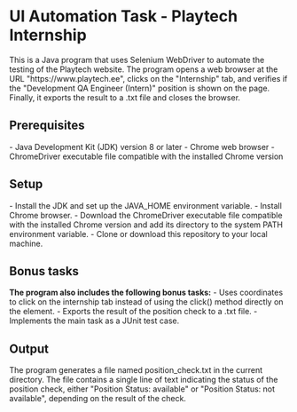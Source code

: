 <h1> UI Automation Task - Playtech Internship </h1>
This is a Java program that uses Selenium WebDriver to automate the testing of the Playtech website. The program opens a web browser at the URL "https://www.playtech.ee", clicks on the "Internship" tab, and verifies if the "Development QA Engineer (Intern)" position is shown on the page. Finally, it exports the result to a .txt file and closes the browser.

<h2>Prerequisites</h2>
- Java Development Kit (JDK) version 8 or later
- Chrome web browser
- ChromeDriver executable file compatible with the installed Chrome version

<h2>Setup</h2>
- Install the JDK and set up the JAVA_HOME environment variable.
- Install Chrome browser.
- Download the ChromeDriver executable file compatible with the installed Chrome version and add its directory to the system PATH environment variable.
- Clone or download this repository to your local machine.

<h2>Bonus tasks</h2>
<b>The program also includes the following bonus tasks:</b>
- Uses coordinates to click on the internship tab instead of using the click() method directly on the element.
- Exports the result of the position check to a .txt file.
- Implements the main task as a JUnit test case.

<h2>Output</h2>
The program generates a file named position_check.txt in the current directory. The file contains a single line of text indicating the status of the position check, either "Position Status: available" or "Position Status: not available", depending on the result of the check.
